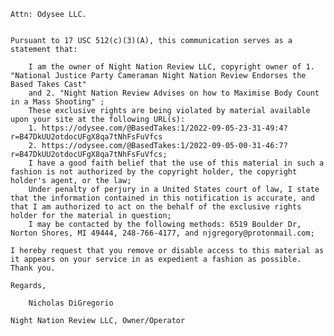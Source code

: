 

    Attn: Odysee LLC.


    Pursuant to 17 USC 512(c)(3)(A), this communication serves as a statement that:

        I am the owner of Night Nation Review LLC, copyright owner of 1. "National Justice Party Cameraman Night Nation Review Endorses the Based Takes Cast"
        and 2. "Night Nation Review Advises on how to Maximise Body Count in a Mass Shooting" ;
        These exclusive rights are being violated by material available upon your site at the following URL(s): 
        1. https://odysee.com/@BasedTakes:1/2022-09-05-23-31-49:4?r=B47DkUU2otdocUFgX8qa7tNhFsFuVfcs 
        2. https://odysee.com/@BasedTakes:1/2022-09-05-00-31-46:7?r=B47DkUU2otdocUFgX8qa7tNhFsFuVfcs;
        I have a good faith belief that the use of this material in such a fashion is not authorized by the copyright holder, the copyright holder's agent, or the law;
        Under penalty of perjury in a United States court of law, I state that the information contained in this notification is accurate, and that I am authorized to act on the behalf of the exclusive rights holder for the material in question;
        I may be contacted by the following methods: 6519 Boulder Dr, Norton Shores, MI 49444, 248-766-4177, and njgregory@protonmail.com;

    I hereby request that you remove or disable access to this material as it appears on your service in as expedient a fashion as possible. Thank you.

    Regards,

        Nicholas DiGregorio

    Night Nation Review LLC, Owner/Operator
